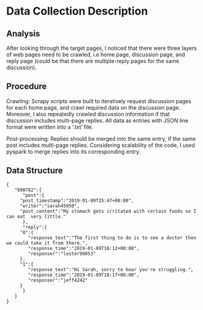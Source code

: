 # Data Collection Description

## Analysis
	
After looking through the target pages, I noticed that there were three layers of web pages need to be crawled, i.e home page, discussion page, and reply page (could be that there are multiple-reply pages for the same discussion).

## Procedure

Crawling: Scrapy scripts were built to iteratively request discussion pages for each home page, and crawl required data on the discussion page. Moreover, I also repeatedly crawled discussion information if that discussion includes multi-page replies. All data as entries with JSON line format were written into a ‘.txt’ file. 
	
Post-processing: Replies should be merged into the same entry, if the same post includes multi-page replies. Considering scalability of the code, I used pyspark to merge replies into its corresponding entry.

## Data Structure

	{  
	   "690782":{  
	      "post":{  
		 "post_timestamp":"2019-01-09T15:47+00:00",
		 "writer":"sarah45050",
		 "post_content":"My stomach gets irritated with certain foods so I can eat  very little."
	      },
	      "reply":{  
		 "0":{  
		    "response_text":"The first thing to do is to see a doctor then we could take it from there.",
		    "response_time":"2019-01-09T16:12+00:00",
		    "responser":"lester90053"
		 },
		 "1":{  
		    "response_text":"Hi Sarah, sorry to hear you're struggling.",
		    "response_time":"2019-01-09T18:17+00:00",
		    "responser":"jeff4242"
		 }
	      }
	   }
	}

